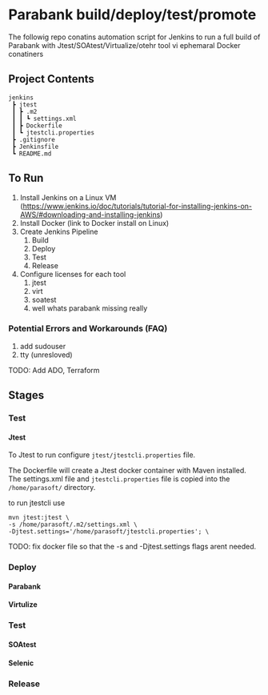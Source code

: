 # Parabank build/deploy/test/promote
The followig repo conatins automation script for Jenkins to run a full build of Parabank with Jtest/SOAtest/Virtualize/otehr tool vi ephemaral Docker conatiners

## Project Contents

```
jenkins
 ┣ jtest
 ┃ ┣ .m2
 ┃ ┃ ┗ settings.xml
 ┃ ┣ Dockerfile
 ┃ ┗ jtestcli.properties
 ┣ .gitignore
 ┣ Jenkinsfile
 ┗ README.md
```
## To Run

1. Install Jenkins on a Linux VM (https://www.jenkins.io/doc/tutorials/tutorial-for-installing-jenkins-on-AWS/#downloading-and-installing-jenkins)
2. Install Docker (link to Docker install on Linux)
3. Create Jenkins Pipeline
   1. Build
   2. Deploy
   3. Test
   4. Release
4. Configure licenses for each tool
   1. jtest
   2. virt
   3. soatest
   4. well whats parabank missing really
### Potential Errors and Workarounds (FAQ)
1. add sudouser
2. tty (unresloved)
   
TODO: Add ADO, Terraform

## Stages

### Test

#### Jtest

To Jtest to run configure `jtest/jtestcli.properties` file.

The Dockerfile will create a Jtest docker container with Maven installed. The settings.xml file and `jtestcli.properties` file is copied into the `/home/parasoft/` directory.

to run jtestcli use
```
mvn jtest:jtest \
-s /home/parasoft/.m2/settings.xml \
-Djtest.settings='/home/parasoft/jtestcli.properties'; \
```

TODO:
fix docker file so that the -s and -Djtest.settings flags arent needed.

### Deploy
#### Parabank
#### Virtulize
### Test
#### SOAtest
#### Selenic
### Release